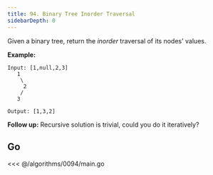 ```yaml
---
title: 94. Binary Tree Inorder Traversal
sidebarDepth: 0
---
```


Given a binary tree, return the *inorder* traversal of its nodes' values.

**Example:**

```
Input: [1,null,2,3]
   1
    \
     2
    /
   3

Output: [1,3,2]
```

**Follow up:** Recursive solution is trivial, could you do it iteratively?

## Go

<<< @/algorithms/0094/main.go
